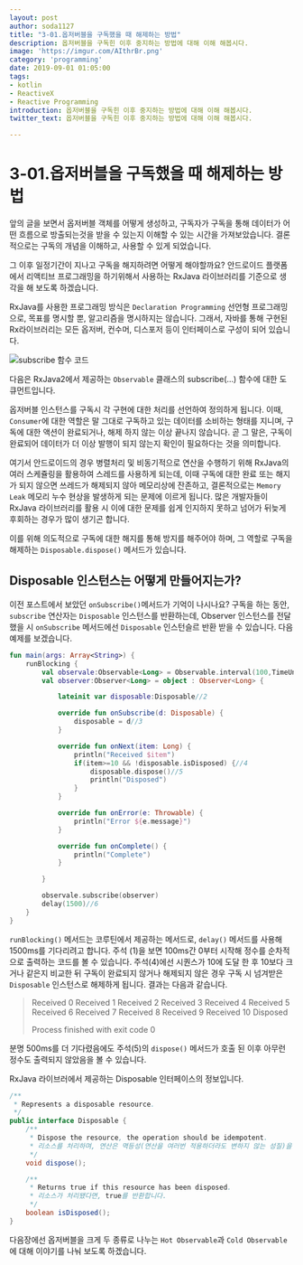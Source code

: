 ```yaml
---
layout: post
author: soda1127
title: "3-01.옵저버블을 구독했을 때 해제하는 방법"
description: 옵저버블을 구독힌 이후 중지하는 방법에 대해 이해 해봅시다.
image: 'https://imgur.com/AIthrBr.png'
category: 'programming'
date: 2019-09-01 01:05:00
tags:
- kotlin
- ReactiveX
- Reactive Programming
introduction: 옵저버블을 구독힌 이후 중지하는 방법에 대해 이해 해봅시다.
twitter_text: 옵저버블을 구독힌 이후 중지하는 방법에 대해 이해 해봅시다.

---
```


# 3-01.옵저버블을 구독했을 때 해제하는 방법

앞의 글을 보면서 옵저버블 객체를 어떻게 생성하고, 구독자가 구독을 통해 데이터가 어떤 흐름으로 방출되는것을 받을 수 있는지 이해할 수 있는 시간을 가져보았습니다. 결론적으로는 구독의 개념을 이해하고, 사용할 수 있게 되었습니다.



그 이후 일정기간이 지나고 구독을 해지하려면 어떻게 해야할까요? 안드로이드 플랫폼에서 리액티브 프로그래밍을 하기위해서 사용하는 RxJava 라이브러리를 기준으로 생각을 해 보도록 하겠습니다.



RxJava를 사용한 프로그래밍 방식은 `Declaration Programming` 선언형 프로그래밍으로, 목표를 명시할 뿐, 알고리즘을 명시하지는 않습니다. 그래서, 자바를 통해 구현된 Rx라이브러리는 모든 옵저버, 컨수머, 디스포저 등이 인터페이스로 구성이 되어 있습니다.



![subscribe 함수 코드](https://i.imgur.com/ksDr9gd.png)



다음은 RxJava2에서 제공하는 `Observable` 클래스의 subscribe(...) 함수에 대한 도큐먼트입니다. 

옵저버블 인스턴스를 구독시 각 구현에 대한 처리를 선언하여 정의하게 됩니다. 이때, `Consumer`에 대한 역할은 말 그대로 구독하고 있는 데이터를 소비하는 형태를 지니며, 구독에 대한 액션이 완료되거나, 해제 하지 않는 이상 끝나지 않습니다. 곧 그 말은, 구독이 완료되어 데이터가 더 이상 발행이 되지 않는지 확인이 필요하다는 것을  의미합니다.



여기서 안드로이드의 경우 병렬처리 및 비동기적으로 연산을 수행하기 위해 RxJava의 여러 스케쥴링을 활용하여  스레드를 사용하게 되는데, 이때 구독에 대한 완료 또는 해지가 되지 않으면 쓰레드가 해제되지 않아 메모리상에 잔존하고, 결론적으로는 `Memory Leak` 메모리 누수 현상을 발생하게 되는 문제에 이르게 됩니다. 많은 개발자들이 RxJava 라이브러리를 활용 시 이에 대한 문제를 쉽게 인지하지 못하고 넘어가 뒤늦게 후회하는 경우가 많이 생기곤 합니다.



이를 위해 의도적으로 구독에 대한 해지를 통해 방지를 해주어야 하며, 그 역할로 구독을 해제하는 `Disposable.dispose()` 메서드가 있습니다.



## Disposable 인스턴스는 어떻게 만들어지는가?

이전 포스트에서 보았던 `onSubscribe()`메서드가 기억이 나시나요? 구독을 하는 동안, `subscribe` 연산자는 `Disposable` 인스턴스를 반환하는데, Observer 인스턴스를 전달 했을 시 `onSubscribe` 메서드에선 `Disposable` 인스턴슬르 반환 받을 수 있습니다. 다음예제를 보겠습니다.



```kotlin
fun main(args: Array<String>) {
    runBlocking {
        val observale:Observable<Long> = Observable.interval(100,TimeUnit.MILLISECONDS)//(1)
        val observer:Observer<Long> = object : Observer<Long> {

            lateinit var disposable:Disposable//2

            override fun onSubscribe(d: Disposable) {
                disposable = d//3
            }

            override fun onNext(item: Long) {
                println("Received $item")
                if(item>=10 && !disposable.isDisposed) {//4
                    disposable.dispose()//5
                    println("Disposed")
                }
            }

            override fun onError(e: Throwable) {
                println("Error ${e.message}")
            }

            override fun onComplete() {
                println("Complete")
            }

        }

        observale.subscribe(observer)
        delay(1500)//6
    }
}
```



`runBlocking()` 메서드는 코루틴에서 제공하는 메서드로, `delay()` 메서드를 사용해 1500ms를 기다리려고 합니다.   주석 (1)을 보면 100ms간 0부터 시작해 정수를 순차적으로 출력하는 코드를 볼 수 있습니다. 주석(4)에선 시퀀스가 10에 도달 한 후 10보다 크거나 같은지 비교한 뒤 구독이 완료되지 않거나 해제되지 않은 경우 구독 시 넘겨받은 `Disposable` 인스턴스로 해제하게 됩니다. 결과는 다음과 같습니다.



>Received 0
>Received 1
>Received 2
>Received 3
>Received 4
>Received 5
>Received 6
>Received 7
>Received 8
>Received 9
>Received 10
>Disposed
>
>Process finished with exit code 0



분명 500ms를 더 기다렸음에도 주석(5)의 `dispose()` 메서드가 호출 된 이후 아무런 정수도 출력되지 않았음을 볼 수 있습니다.



RxJava 라이브러에서 제공하는 Disposable 인터페이스의 정보입니다.

```java
/**
 * Represents a disposable resource.
 */
public interface Disposable {
    /**
     * Dispose the resource, the operation should be idempotent.
     * 리소스를 처리하며, 연산은 멱등성(연산을 여러번 적용하더라도 변하지 않는 성질)을 갖고 있어야 합니다.
     */
    void dispose();

    /**
     * Returns true if this resource has been disposed.
     * 리소스가 처리됐다면, true를 반환합니다.
     */
    boolean isDisposed();
}
```

다음장에선 옵저버블을 크게 두 종류로 나누는 `Hot Observable`과 `Cold Observable`에 대해 이야기를 나눠 보도록 하겠습니다.







